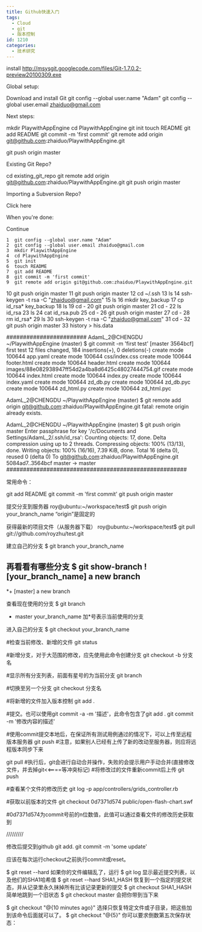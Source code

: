 ```yaml
---
title: Github快速入门
tags:
  - Cloud
  - git
  - 版本控制
id: 1210
categories:
  - 技术研究
---
```


install http://msysgit.googlecode.com/files/Git-1.7.0.2-preview20100309.exe

Global setup:

 Download and install Git
  git config --global user.name "Adam"
  git config --global user.email zhaiduo@gmail.com

Next steps:

  mkdir PlaywithAppEngine
  cd PlaywithAppEngine
  git init
  touch README
  git add README
  git commit -m 'first commit'
  git remote add origin git@github.com:zhaiduo/PlaywithAppEngine.git

  git push origin master

Existing Git Repo?

  cd existing_git_repo
  git remote add origin git@github.com:zhaiduo/PlaywithAppEngine.git
  git push origin master

Importing a Subversion Repo?

  Click here

When you're done:

  Continue

    1  git config --global user.name "Adam"
    2  git config --global user.email zhaiduo@gmail.com
    3  mkdir PlaywithAppEngine
    4  cd PlaywithAppEngine
    5  git init
    6  touch README
    7  git add README
    8  git commit -m 'first commit'
    9  git remote add origin git@github.com:zhaiduo/PlaywithAppEngine.git
   10  git push origin master
   11  git push origin master
   12  cd ~/.ssh
   13  ls
   14  ssh-keygen -t rsa -C "zhaiduo@gmail.com"
   15  ls
   16  mkdir key_backup
   17  cp id_rsa* key_backup
   18  ls
   19  cd -
   20  git push origin master
   21  cd -
   22  ls id_rsa
   23  ls
   24  cat id_rsa.pub
   25  cd -
   26  git push origin master
   27  cd -
   28  rm id_rsa*
   29  ls
   30  ssh-keygen -t rsa -C "zhaiduo@gmail.com"
   31  cd -
   32  git push origin master
   33  history > his.data

########################
AdamL_2@CHENGDU ~/PlaywithAppEngine (master)
$ git commit -m 'first test'
[master 3564bcf] first test
 12 files changed, 184 insertions(+), 0 deletions(-)
 create mode 100644 app.yaml
 create mode 100644 css/index.css
 create mode 100644 footer.html
 create mode 100644 header.html
 create mode 100644 images/88e082938947ff54d2a4ba8d6425c48027444754.gif
 create mode 100644 index.html
 create mode 100644 index.py
 create mode 100644 index.yaml
 create mode 100644 zd_db.py
 create mode 100644 zd_db.pyc
 create mode 100644 zd_html.py
 create mode 100644 zd_html.pyc

AdamL_2@CHENGDU ~/PlaywithAppEngine (master)
$ git remote add origin git@github.com:zhaiduo/PlaywithAppEngine.git
fatal: remote origin already exists.

AdamL_2@CHENGDU ~/PlaywithAppEngine (master)
$ git push origin master
Enter passphrase for key '/c/Documents and Settings/AdamL_2/.ssh/id_rsa':
Counting objects: 17, done.
Delta compression using up to 2 threads.
Compressing objects: 100% (13/13), done.
Writing objects: 100% (16/16), 7.39 KiB, done.
Total 16 (delta 0), reused 0 (delta 0)
To git@github.com:zhaiduo/PlaywithAppEngine.git
   5084ad7..3564bcf  master -> master
######################################################

常用命令：

git add README
git commit -m 'first commit'
git push origin master

提交分支到服务器
roy@ubuntu:~/workspace/test$ git push origin your_branch_name
“origin”是固定的

获得最新的项目文件（从服务器下载）
roy@ubuntu:~/workspace/test$ git pull git://github.com/royzhu/test.git

建立自己的分支
$ git branch your_branch_name

再看看有哪些分支
$ git show-branch
! [your_branch_name] a new branch
--
*+ [master] a new branch

查看现在使用的分支
$ git branch
* master
your_branch_name
加*号表示当前使用的分支

进入自己的分支
$ git checkout your_branch_name

#检查当前修改、新增的文件
git status

#新增分支，对于大范围的修改，应先使用此命令创建分支
git checkout -b 分支名

#显示所有分支列表，前面有星号的为当前分支
git branch

#切换至另一个分支
git checkout 分支名

#将新增的文件加入版本控制
git add .

#提交。也可以使用git commit -a -m '描述'，此命令包含了git add .
git commit -m '修改内容的描述'

#使用commit提交本地后，在保证所有测试用例通过的情况下，可以上传至远程版本服务器
git push
#注意，如果别人已经有上传了新的改动至服务器，则应将远程版本同步下来

git pull
#执行后，git会进行自动合并操作，失败的会提示用户手动合并(直接修改文件，并去掉git<<====等冲突标记)
#将修改过的文件重新commit后上传
git push

#查看某个文件的修改历史
git log -p app/controllers/grids_controller.rb

#获取以前版本的文件
git checkout 0d7371d574 public/open-flash-chart.swf

#0d7371d574为commit号前的n位数值，此值可以通过查看文件的修改历史获取到

/////////

修改后提交到github
git add.
git commit -m 'some update'

应该在每次运行checkout之前执行commit或reset。

$ git reset --hard  如果你的文件编辑乱了，运行
$ git log 显示最近提交列表，以及他们的SHA1哈希值
$ git reset --hard SHA1_HASH 恢复到一个指定的提交状态，并从记录里永久抹掉所有比该记录更新的提交
$ git checkout SHA1_HASH 简单地跳到一个旧状态
$ git checkout master 会把你带到当下来

$ git checkout "@{10 minutes ago}" 选择只恢复特定文件或子目录，把这些加到该命令后面就可以了。
$ git checkout "@{5}" 你可以要求倒数第五次保存状态：